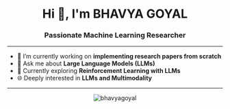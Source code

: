 <h1 align="center">Hi 👋, I'm BHAVYA GOYAL</h1>
<h3 align="center">Passionate Machine Learning Researcher</h3>

---

- 🔭 I’m currently working on **implementing research papers from scratch**
- 💬 Ask me about **Large Language Models (LLMs)**
- 🧠 Currently exploring **Reinforcement Learning with LLMs**
- 🌐 Deeply interested in **LLMs and Multimodality**

---

<p align="center">
  <img src="https://github-readme-stats.vercel.app/api?username=BhavyaGoyal777&show_icons=true&theme=radical" alt="bhavyagoyal" />
</p>


